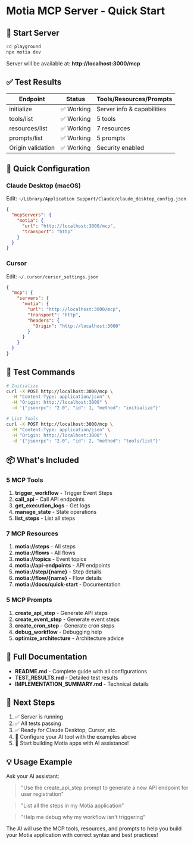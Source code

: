 # Motia MCP Server - Quick Start

## 🚀 Start Server

```bash
cd playground
npx motia dev
```

Server will be available at: **http://localhost:3000/mcp**

## ✅ Test Results

| Endpoint | Status | Tools/Resources/Prompts |
|----------|--------|-------------------------|
| initialize | ✅ Working | Server info & capabilities |
| tools/list | ✅ Working | 5 tools |
| resources/list | ✅ Working | 7 resources |
| prompts/list | ✅ Working | 5 prompts |
| Origin validation | ✅ Working | Security enabled |

## 🤖 Quick Configuration

### Claude Desktop (macOS)

Edit: `~/Library/Application Support/Claude/claude_desktop_config.json`

```json
{
  "mcpServers": {
    "motia": {
      "url": "http://localhost:3000/mcp",
      "transport": "http"
    }
  }
}
```

### Cursor

Edit: `~/.cursor/cursor_settings.json`

```json
{
  "mcp": {
    "servers": {
      "motia": {
        "url": "http://localhost:3000/mcp",
        "transport": "http",
        "headers": {
          "Origin": "http://localhost:3000"
        }
      }
    }
  }
}
```

## 🔧 Test Commands

```bash
# Initialize
curl -X POST http://localhost:3000/mcp \
  -H "Content-Type: application/json" \
  -H "Origin: http://localhost:3000" \
  -d '{"jsonrpc": "2.0", "id": 1, "method": "initialize"}'

# List Tools
curl -X POST http://localhost:3000/mcp \
  -H "Content-Type: application/json" \
  -H "Origin: http://localhost:3000" \
  -d '{"jsonrpc": "2.0", "id": 2, "method": "tools/list"}'
```

## 📦 What's Included

### 5 MCP Tools
1. **trigger_workflow** - Trigger Event Steps
2. **call_api** - Call API endpoints
3. **get_execution_logs** - Get logs
4. **manage_state** - State operations
5. **list_steps** - List all steps

### 7 MCP Resources
1. **motia://steps** - All steps
2. **motia://flows** - All flows
3. **motia://topics** - Event topics
4. **motia://api-endpoints** - API endpoints
5. **motia://step/{name}** - Step details
6. **motia://flow/{name}** - Flow details
7. **motia://docs/quick-start** - Documentation

### 5 MCP Prompts
1. **create_api_step** - Generate API steps
2. **create_event_step** - Generate event steps
3. **create_cron_step** - Generate cron steps
4. **debug_workflow** - Debugging help
5. **optimize_architecture** - Architecture advice

## 📖 Full Documentation

- **README.md** - Complete guide with all configurations
- **TEST_RESULTS.md** - Detailed test results
- **IMPLEMENTATION_SUMMARY.md** - Technical details

## 🎯 Next Steps

1. ✅ Server is running
2. ✅ All tests passing
3. ✅ Ready for Claude Desktop, Cursor, etc.
4. 📝 Configure your AI tool with the examples above
5. 🚀 Start building Motia apps with AI assistance!

## 💡 Usage Example

Ask your AI assistant:

> "Use the create_api_step prompt to generate a new API endpoint for user registration"

> "List all the steps in my Motia application"

> "Help me debug why my workflow isn't triggering"

The AI will use the MCP tools, resources, and prompts to help you build your Motia application with correct syntax and best practices!

